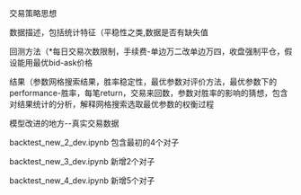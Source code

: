 交易策略思想


数据描述，包括统计特征（平稳性之类,数据是否有缺失值


回测方法（*每日交易次数限制，手续费-单边万二改单边万四，收盘强制平仓，假设能用最优bid-ask价格


结果（参数网格搜索结果，胜率稳定性，最优参数对评价方法，最优参数下的performance-胜率，每笔return，交易来回数，参数对胜率的影响的猜想，包含对结果统计的分析，解释网格搜索选取最优参数的权衡过程

模型改进的地方--真实交易数据


backtest_new_2_dev.ipynb 包含最初的4个对子

backtest_new_3_dev.ipynb 新增2个对子

backtest_new_4_dev.ipynb 新增5个对子

